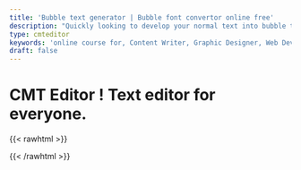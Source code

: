 ```yaml
---
title: 'Bubble text generator | Bubble font convertor online free'
description: "Quickly looking to develop your normal text into bubble text online. Simply enter, see it get transformed and copy and paste to wherever you want. Bubble instagram"
type: cmteditor
keywords: 'online course for, Content Writer, Graphic Designer, Web Developer, Software Engineer, Frontend Developer graphic designer, UI designer, digital marketing'
draft: false
---
```


# CMT Editor ! Text editor for everyone.

{{< rawhtml >}}
   <div id="cmteditor"></div>
{{< /rawhtml >}}